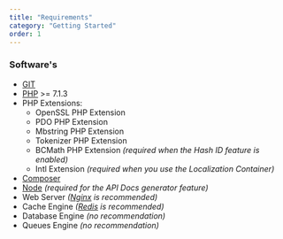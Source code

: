 ```yaml
---
title: "Requirements"
category: "Getting Started"
order: 1
---
```


### Software's

* [GIT](https://git-scm.com/downloads)
* [PHP](php.net) >= 7.1.3
* PHP Extensions:
   * OpenSSL PHP Extension
   * PDO PHP Extension
   * Mbstring PHP Extension
   * Tokenizer PHP Extension
   * BCMath PHP Extension *(required when the Hash ID feature is enabled)*
   * Intl Extension *(required when you use the Localization Container)*
* [Composer](https://getcomposer.org/download/)
* [Node](https://nodejs.org/en/) *(required for the API Docs generator feature)*
* Web Server *([Nginx](https://www.nginx.com/) is recommended)*
* Cache Engine *([Redis](http://redis.io/download) is recommended)*
* Database Engine *(no recommendation)*
* Queues Engine *(no recommendation)*
